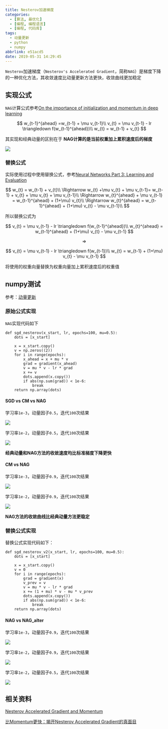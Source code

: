 ```yaml
---
title: Nesterov加速梯度
categories:
  - [算法, 最优化]
  - [编程, 编程语言]
  - [编程, 代码库]
tags:
  - 动量更新
  - python
  - numpy
abbrlink: e51acd5
date: 2019-05-31 14:29:45
---
```


`Nesterov`加速梯度（`Nesterov's Accelerated Gradient`，简称`NAG`）是梯度下降的一种优化方法，其收敛速度比动量更新方法更快，收敛曲线更加稳定

## 实现公式

`NAG`计算公式参考[On the importance of initialization and momentum in deep learning](http://www.cs.toronto.edu/%7Ehinton/absps/momentum.pdf)

$$
w_{t-1}^{ahead} =w_{t-1} + \mu v_{t-1}\\ 
v_{t} = \mu v_{t-1} - lr \triangledown f(w_{t-1}^{ahead})\\
w_{t} = w_{t-1} + v_{t}
$$

其实现和经典动量的区别在于 **NAG计算的是当前权重加上累积速度后的梯度**

![](/imgs/Nesterov加速梯度/cm_nag.png)

### 替换公式

实际使用过程中使用替换公式，参考[Neural Networks Part 3: Learning and Evaluation ](http://cs231n.github.io/neural-networks-3/#sgd)

$$
w_{t} = w_{t-1} + v_{t}\\
\Rightarrow w_{t} +\mu v_{t} + \mu v_{t-1}= w_{t-1} + v_{t} + \mu v_{t} + \mu v_{t-1}\\
\Rightarrow w_{t}^{ahead} + \mu v_{t-1} = w_{t-1}^{ahead} + (1+\mu) v_{t}\\
\Rightarrow w_{t}^{ahead} = w_{t-1}^{ahead} + (1+\mu) v_{t} - \mu v_{t-1}\\
$$

所以替换公式为

$$
v_{t} = \mu v_{t-1} - lr \triangledown f(w_{t-1}^{ahead})\\
w_{t}^{ahead} = w_{t-1}^{ahead} + (1+\mu) v_{t} - \mu v_{t-1}
$$

$$
\Rightarrow
$$

$$
v_{t} = \mu v_{t-1} - lr \triangledown f(w_{t-1})\\
w_{t} = w_{t-1} + (1+\mu) v_{t} - \mu v_{t-1}
$$

将使用的权重向量替换为权重向量加上累积速度后的权重值

## numpy测试

参考：[动量更新](https://www.zhujian.tech/posts/2b34c959.html#more)

### 原始公式实现

`NAG`实现代码如下

```
def sgd_nesterov(x_start, lr, epochs=100, mu=0.5):
    dots = [x_start]

    x = x_start.copy()
    v = np.zeros((2))
    for i in range(epochs):
        x_ahead = x + mu * v
        grad = gradient(x_ahead)
        v = mu * v - lr * grad
        x += v
        dots.append(x.copy())
        if abs(np.sum(grad)) < 1e-6:
            break
    return np.array(dots)
```

#### SGD vs CM vs NAG

学习率`1e-3`，动量因子`0.5`，迭代`100`次结果

![](/imgs/Nesterov加速梯度/sgd_cm_nag_1.png)

学习率`1e-2`，动量因子`0.5`，迭代`100`次结果

![](/imgs/Nesterov加速梯度/sgd_cm_nag_2.png)

**经典动量和NAG方法的收敛速度均比标准梯度下降更快**

#### CM vs NAG

学习率`1e-3`，动量因子`0.9`，迭代`100`次结果

![](/imgs/Nesterov加速梯度/cm_nag_1.png)

学习率`1e-2`，动量因子`0.9`，迭代`100`次结果

![](/imgs/Nesterov加速梯度/cm_nag_2.png)

**NAG方法的收敛曲线比经典动量方法更稳定**

### 替换公式实现

替换公式实现代码如下：

```
def sgd_nesterov_v2(x_start, lr, epochs=100, mu=0.5):
    dots = [x_start]

    x = x_start.copy()
    v = 0
    for i in range(epochs):
        grad = gradient(x)
        v_prev = v
        v = mu * v - lr * grad
        x += (1 + mu) * v - mu * v_prev
        dots.append(x.copy())
        if abs(np.sum(grad)) < 1e-6:
            break
    return np.array(dots)
```

#### NAG vs NAG_alter

学习率`1e-3`，动量因子`0.9`，迭代`100`次结果

![](/imgs/Nesterov加速梯度/nag_alter_1.png)

学习率`1e-2`，动量因子`0.9`，迭代`100`次结果

![](/imgs/Nesterov加速梯度/nag_alter_2.png)

学习率`1e-2`，动量因子`0.5`，迭代`100`次结果

![](/imgs/Nesterov加速梯度/nag_alter_3.png)

## 相关资料

[Nesterov Accelerated Gradient and Momentum](https://jlmelville.github.io/mize/nesterov.html)

[比Momentum更快：揭开Nesterov Accelerated Gradient的真面目](https://zhuanlan.zhihu.com/p/22810533)